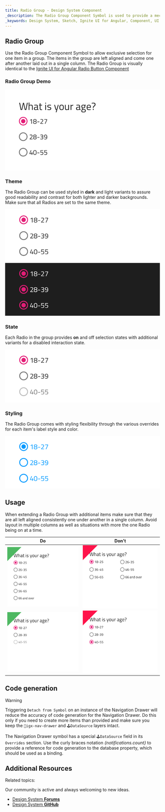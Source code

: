 ```yaml
---
title: Radio Group - Design System Component
_description: The Radio Group Component Symbol is used to provide a mechanism for exclusive selection from a set of available options. 
_keywords: Design System, Sketch, Ignite UI for Angular, Component, UI Library, Widgets
---
```


## Radio Group

Use the Radio Group Component Symbol to allow exclusive selection for one item in a group. The items in the group are left aligned and come one after another laid out in a single column.
The Radio Group is visually identical to the [Ignite UI for Angular Radio Button Component](https://www.infragistics.com/products/ignite-ui-angular/angular/components/radio_button.html)

### Radio Group Demo

![](../images/radiogroup_demo.png)

### Theme

The Radio Group can be used styled in **dark** and light variants to assure good readability and contrast for both lighter and darker backgrounds. Make sure that all Radios are set to the same theme.

![](../images/radiogroup_dark.png)
![](../images/radiogroup_light.png)

### State

Each Radio in the group provides **on** and off selection states with additional variants for a disabled interaction state.

![](../images/radiogroup_states.png)

### Styling

The Radio Group comes with styling flexibility through the various overrides for each item's label style and color.

![](../images/radiogroup_styling.png)

## Usage

When extending a Radio Group with additional items make sure that they are all left aligned consistently one under another in a single column. Avoid layout in multiple columns as well as situations with more the one Radio being on at a time.

| Do                                | Don't                               |
| --------------------------------- | ----------------------------------- |
| ![](../images/radiogroup_do1.png) | ![](../images/radiogroup_dont1.png) |
| ![](../images/radiogroup_do2.png) | ![](../images/radiogroup_dont2.png) |

## Code generation

> [!WARNING]
> Triggering `Detach from Symbol` on an instance of the Navigation Drawer will reduce the accuracy of code generation for the Navigation Drawer. Do this only if you need to create more items than provided and make sure you keep the `🚫igx-nav-drawer` and `🕹️DataSource` layers intact.

The Navigation Drawer symbol has a special `🕹️DataSource` field in its `Overrides` section. Use the curly braces notation _{notifications.count}_ to provide a reference for code generation to the database property, which should be used as a binding.

## Additional Resources

Related topics:

Our community is active and always welcoming to new ideas.

* [Design System **Forums**](https://www.infragistics.com/community/forums/f/ignite-ui-for-angular)
* [Design System **GitHub**](https://github.com/IgniteUI/igniteui-angular)
